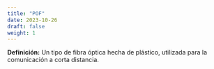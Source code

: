 ```yaml
---
title: "POF"
date: 2023-10-26
draft: false
weight: 1
---
```


**Definición:** Un tipo de fibra óptica hecha de plástico, utilizada para la comunicación a corta distancia.
